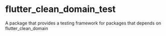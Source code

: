 # flutter_clean_domain_test

A package that provides a testing framework for packages that depends on flutter_clean_domain